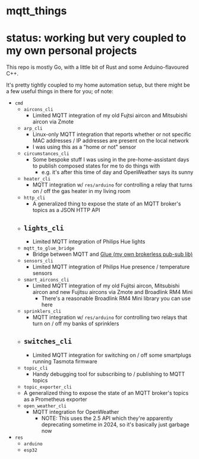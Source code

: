 # mqtt_things

# status: working but very coupled to my own personal projects

This repo is mostly Go, with a little bit of Rust and some Arduino-flavoured C++.

It's pretty tightly coupled to my home automation setup, but there might be a few useful things in there for you; of note:

-   `cmd`
    -   `aircons_cli`
        -   Limited MQTT integration of my old Fujtsi aircon and Mitsubishi aircon via Zmote
    -   `arp_cli`
        -   Linux-only MQTT integration that reports whether or not specific MAC addresses / IP addresses are present on the local network
        -   I was using this as a "home or not" sensor
    -   `circumstances_cli`
        -   Some bespoke stuff I was using in the pre-home-assistant days to publish composed states for me to do things with
            -   e.g. it's after this time of day and OpenWeather says its sunny
    -   `heater_cli`
        -   MQTT integration w/ `res/arduino` for controlling a relay that turns on / off the gas heater in my living room
    -   `http_cli`
        -   A generalized thing to expose the state of an MQTT broker's topics as a JSON HTTP API
    -   ## `lights_cli`
        -   Limited MQTT integration of Philips Hue lights
    -   `mqtt_to_glue_bridge`
        -   Bridge between MQTT and [Glue (my own brokerless pub-sub lib)](https://github.com/initialed85/glue)
    -   `sensors_cli`
        -   Limited MQTT integration of Philips Hue presence / temperature sensors
    -   `smart_aircons_cli`
        -   Limited MQTT integration of my old Fujitsi aircon, Mitsubishi aircon and new Fujitsu aircons via Zmote and Broadlink RM4 Mini
            -   There's a reasonable Broadlink RM4 Mini library you can use here
    -   `sprinklers_cli`
        -   MQTT integration w/ `res/arduino` for controlling two relays that turn on / off my banks of sprinklers
    -   ## `switches_cli`
        -   Limited MQTT integration for switching on / off some smartplugs running Tasmota firmware
    -   `topic_cli`
        -   Handy debugging tool for subscribing to / publishing to MQTT topics
    -   `topic_exporter_cli`
    -   A generalized thing to expose the state of an MQTT broker's topics as a Prometheus exporter
    -   `open_weather_cli`
        -   MQTT integration for OpenWeather
            -   NOTE: This uses the 2.5 API which they're apparently deprecating sometime in 2024, so it's basically just garbage now
-   `res`
    -   `arduino`
    -   `esp32`
